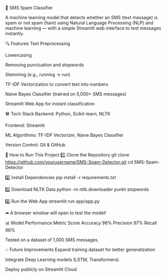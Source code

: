 📱 SMS Spam Classifier

A machine learning model that detects whether an SMS (text message) is spam or not spam (ham) using Natural Language Processing (NLP) and machine learning — with a simple Streamlit web interface to test messages instantly.

🔍 Features
Text Preprocessing

Lowercasing

Removing punctuation and stopwords

Stemming (e.g., running → run)

TF-IDF Vectorization to convert text into numbers

Naive Bayes Classifier (trained on 5,000+ SMS messages)

Streamlit Web App for instant classification

🛠️ Tech Stack
Backend: Python, Scikit-learn, NLTK

Frontend: Streamlit

ML Algorithms: TF-IDF Vectorizer, Naive Bayes Classifier

Version Control: Git & GitHub

🚀 How to Run This Project
1️⃣ Clone the Repository
git clone https://github.com/yourusername/SMS-Spam-Detector.git
cd SMS-Spam-Detector

2️⃣ Install Dependencies
pip install -r requirements.txt

3️⃣ Download NLTK Data
python -m nltk.downloader punkt stopwords

4️⃣ Run the Web App
streamlit run app/app.py

➡ A browser window will open to test the model!


📊 Model Performance
Metric	Score
Accuracy	98%
Precision	97%
Recall	96%

Tested on a dataset of 1,000 SMS messages.

💡 Future Improvements
Expand training dataset for better generalization

Integrate Deep Learning models (LSTM, Transformers)

Deploy publicly on Streamlit Cloud
